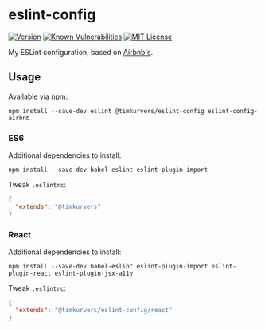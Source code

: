 # eslint-config

[![Version](https://badgen.net/npm/v/@timkurvers/eslint-config)](https://www.npmjs.org/package/@timkurvers/eslint-config)
[![Known Vulnerabilities](https://snyk.io/test/github/timkurvers/eslint-config/badge.svg)](https://snyk.io/test/github/timkurvers/eslint-config)
[![MIT License](https://badgen.net/github/license/timkurvers/eslint-config)](LICENSE.md)

My ESLint configuration, based on [Airbnb's](https://github.com/airbnb/javascript/tree/master/packages/eslint-config-airbnb).

## Usage

Available via [npm](https://www.npmjs.com):

```shell
npm install --save-dev eslint @timkurvers/eslint-config eslint-config-airbnb
```

### ES6

Additional dependencies to install:

```shell
npm install --save-dev babel-eslint eslint-plugin-import
```

Tweak `.eslintrc`:

```json
{
  "extends": "@timkurvers"
}
```

### React

Additional dependencies to install:

```shell
npm install --save-dev babel-eslint eslint-plugin-import eslint-plugin-react eslint-plugin-jsx-a11y
```

Tweak `.eslintrc`:

```json
{
  "extends": "@timkurvers/eslint-config/react"
}
```
